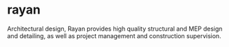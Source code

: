 # rayan
Architectural design, Rayan provides high quality structural and MEP design and detailing, as well as project management and construction supervision.
